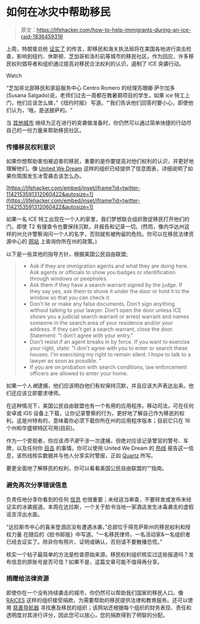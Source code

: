 # 如何在冰灾中帮助移民

> 原文：<https://lifehacker.com/how-to-help-immigrants-during-an-ice-raid-1836459316>

上周，特朗普总统 [证实了](https://abcnews.go.com/Politics/cities-brace-ice-deportation-raids-trump-threats-spread/story?id=64268222) 的传言，即移民和海关执法局将在美国各地进行突击检查，影响到纽约、休斯顿、芝加哥和洛杉矶等城市的移民社区。作为回应，许多移民权利倡导者和组织通过提高对移民合法权利的认识，遏制了 ICE 突袭行动。

Watch

“芝加哥北部移民和家庭服务中心 Centro Romero 的经理苏珊娜·萨尔加多(Susana Salgado)说，老师们过去一周都在教暑期项目的学生，如果 ice 特工上门，他们应该怎么做，”《纽约时报》 写道。“‘我们告诉他们回答时要小心，即使他们认为，‘哦，是送披萨的。"

当 [其他城市](https://www.usatoday.com/story/news/nation/2019/07/14/anxious-immigrants-across-country-fear-ice-deportation-raids/1717524001/) 继续为正在进行的突袭做准备时，你仍然可以通过简单快捷的行动尽自己的一份力量来帮助移民社区。

### 传播移民权利意识

如果你想帮助害怕被迫害的移民，重要的是你要提高对他们权利的认识，并更好地理解他们。像 [United We Dream](https://unitedwedream.org/heretostay/know-your-power/) 这样的组织已经提供了信息图表，详细说明了如果你周围发生冰雪袭击该怎么办。

 [https://lifehacker.com/embed/inset/iframe?id=twitter-1142153591312060422&autosize=1](https://lifehacker.com/embed/inset/iframe?id=twitter-1142153591312060422&autosize=1) 

如果一名 ICE 特工出现在一个人的家里，我们梦想联合组织敦促移民打开他们的门，即使 T2 有搜查令也要保持沉默，并报告和记录一切。(然而，像内华达州这样的州允许警察询问一个人的名字，否则就有被拘留的危险。你可以在移民法律资源中心的 [网站](https://www.ilrc.org/sites/default/files/resources/stop_identify_statutes_in_us-lg-20180201v3.pdf) 上查询你所在州的政策。)

以下是一些其他的指导方针，根据美国公民自由联盟[:](https://www.aclu.org/know-your-rights/immigrants-rights/)

> *   Ask if they are immigration agents and what they are doing here. Ask agents or officials to show you badges or identification through windows or peepholes.
> *   Ask them if they have a search warrant signed by the judge. If they say yes, ask them to shove it under the door or hold it to the window so that you can check it.
> *   Don't lie or make any false documents. Don't sign anything without talking to your lawyer. Don't open the door unless ICE shows you a judicial search warrant or arrest warrant and names someone in the search area of your residence and/or your address. If they can't get a search warrant, close the door. Statement: "I don't agree with your entry."
> *   Don't resist if an agent breaks in by force. If you want to exercise your right, state: "I don't agree with you to enter or search these houses. I'm exercising my right to remain silent. I hope to talk to a lawyer as soon as possible. "
> *   If you are on probation with search conditions, law enforcement officers are allowed to enter your home.

如果一个人*被*逮捕，他们应该明白他们有权保持沉默，并且应该大声表达出来。他们还应该立即要求律师。

在这种情况下，美国公民自由联盟也有一个有用的应用程序。移动司法，可在任何安卓或 iOS 设备上下载，让你记录警察的行为，更好地了解自己作为移民的权利。这是州特有的，意味着你必须下载你所在州的应用程序版本；目前它只在 16 个州和华盛顿特区可用(目前)。

作为一个旁观者，你应该*而不是*干涉一次逮捕，但绝对应该记录警官的警号、车牌，以及任何你 [目击](https://qz.com/1664310/how-to-help-immigrants-caught-up-in-ice-raids/) 的事情。你可以使用 United We Dream 的 [热线](https://unitedwedream.org/heretostay/know-your-power/) 报告这一信息，该热线核实数据并与他人分享实时警报，正如 [Quartz](https://qz.com/1664310/how-to-help-immigrants-caught-up-in-ice-raids/) 所写。

要更全面地了解移民的权利，你可以看看美国公民自由联盟的“”指南。

### **避免再次分享错误信息**

负责任地分享你看到的任何 [信息](https://lifehacker.com/how-to-responsibly-share-information-about-ice-raids-on-1827203452) 也很重要；未经适当审查，不要转发或发布未经证实的冰袭报道。本周在达拉斯，一个关于脸书当地一家酒店发生冰毒袭击的虚假谣言浮出水面。

“达拉斯市中心的喜来登酒店没有遭遇冰袭，”总部位于得克萨斯州的移民权利和授权力量 在随后的《脸书邮报》中写道。“一名移民律师，一名活动家&一名组织者已经去证实了。除非你有照片、证明或确认，否则请不要散播恐慌。”

核实一个帖子最简单的方法是检查原始来源。移民权利组织核实过这些报道吗？发布信息的原账号是否可信？如果不是，这篇文章可能不值得再分享。

### 捐赠给法律资源

即使你在一个没有持续袭击的城市，你仍然可以帮助我们国家的移民人口。像 [RAICES](https://www.raicestexas.org/donate/) 这样的组织接受捐款，为需要帮助的移民提供法律和教育服务。还可以使用 [慈善导航器](https://www.charitynavigator.org/index.cfm?bay=content.view&cpid=4665) 寻找惠及移民的组织；该网站还根据每个组织的财务表现、责任和透明度对其进行评分，因此您可以放心，您的捐款得到了明智的分配。